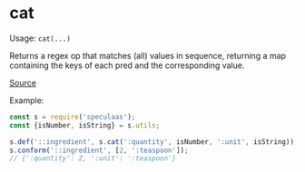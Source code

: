 cat
=====

Usage: ```cat(...)```

Returns a regex op that matches (all) values in sequence, returning a map
containing the keys of each pred and the corresponding value.

[Source](https://github.com/mrijk/speculaas/blob/master/lib/cat.js)

Example:

```js
const s = require('speculaas');
const {isNumber, isString} = s.utils;

s.def('::ingredient', s.cat(':quantity', isNumber, ':unit', isString));
s.conform('::ingredient', [2, ':teaspoon']);
// {':quantity': 2, ':unit': ':teaspoon'}
```
